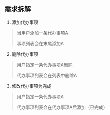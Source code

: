 需求拆解
-------
1. 添加代办事项
>当用户添加一条代办事项A
>
>事项列表会在末尾添加A

2. 删除代办事项
>用户指定一条代办事项A删除
>
>代办事项列表会在列表中删除A

3. 修改代办事项为完成
>用户指定一条代办事项A
>
>代办事项列表会在代办事项A后添加（已完成）
